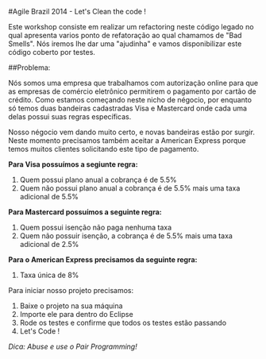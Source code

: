 #Agile Brazil 2014 - Let's Clean the code !


Este workshop consiste em realizar um refactoring neste código legado no qual apresenta varios ponto de refatoração ao qual chamamos de "Bad Smells". Nós iremos lhe dar uma "ajudinha" e vamos disponibilizar este código coberto por testes.


##Problema:

Nós somos uma empresa que trabalhamos com autorização online para  que as empresas de comércio eletrônico permitirem o pagamento por cartão de crédito. Como estamos começando neste nicho de négocio, por enquanto só temos duas bandeiras cadastradas Visa e Mastercard onde cada uma delas possui suas regras específicas.

Nosso négocio vem dando muito certo, e novas bandeiras estão por surgir. Neste momento precisamos também aceitar a American Express porque temos muitos clientes solicitando este tipo de pagamento.

**Para Visa possuímos a segiunte regra:**

1. Quem possui plano anual a cobrança é de 5.5%
2. Quem não possui plano anual a cobrança é de 5.5% mais uma taxa adicional de 5.5%

**Para Mastercard possuímos a seguinte regra:**

1. Quem possui isenção não paga nenhuma taxa
2. Quem não possuir isenção, a cobrança é de 5.5% mais uma taxa adicional de 2.5%

**Para o American Express precisamos da seguinte regra:**

1. Taxa única de 8%


Para iniciar nosso projeto precisamos:

1. Baixe o projeto na sua máquina
2. Importe ele para dentro do Eclipse
3. Rode os testes e confirme que todos os testes estão passando
4. Let's Code !

*Dica: Abuse e use o Pair Programming!*

